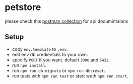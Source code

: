 # petstore

please check this [postman collection](https://www.getpostman.com/collections/9bfe6d0aa17ea216dc07) for api documintaions

## Setup

- copy `env.template` to `.env`.
- edit env db credientials to your own.
- specify `PORT` if you want. default `3000` and `5432`.
- run `npm install`.
- run `npm run db:migrate` or `npm run db:reset`.
- run tests with `npm run test` or start wuth `npm run start`.
